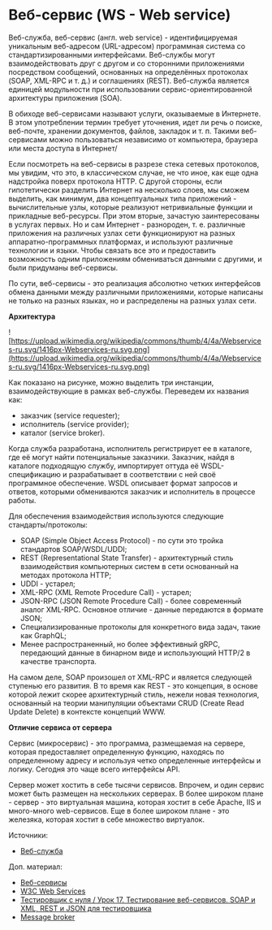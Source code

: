 # Веб-сервис (WS - Web service)

Веб-служба, веб-сервис (англ. web service) - идентифицируемая уникальным веб-адресом (URL-адресом) программная система со стандартизированными интерфейсами. Веб-службы могут взаимодействовать друг с другом и со сторонними приложениями посредством сообщений, основанных на определённых протоколах (SOAP, XML-RPC и т. д.) и соглашениях (REST). Веб-служба является единицей модульности при использовании сервис-ориентированной архитектуры приложения (SOA).

В обиходе веб-сервисами называют услуги, оказываемые в Интернете. В этом употреблении термин требует уточнения, идет ли речь о поиске, веб-почте, хранении документов, файлов, закладок и т. п. Такими веб-сервисами можно пользоваться независимо от компьютера, браузера или места доступа в Интернет/

Если посмотреть на веб-сервисы в разрезе стека сетевых протоколов, мы увидим, что это, в классическом случае, не что иное, как еще одна надстройка поверх протокола HTTP. С другой стороны, если гипотетически разделить Интернет на несколько слоев, мы сможем выделить, как минимум, два концептуальных типа приложений - вычислительные узлы, которые реализуют нетривиальные функции и прикладные веб-ресурсы. При этом вторые, зачастую заинтересованы в услугах первых. Но и сам Интернет - разнороден, т. е. различные приложения на различных узлах сети функционируют на разных аппаратно-программных платформах, и используют различные технологии и языки. Чтобы связать все это и предоставить возможность одним приложениям обмениваться данными с другими, и были придуманы веб-сервисы.

По сути, веб-сервисы - это реализация абсолютно четких интерфейсов обмена данными между различными приложениями, которые написаны не только на разных языках, но и распределены на разных узлах сети.

**Архитектура**

![https://upload.wikimedia.org/wikipedia/commons/thumb/4/4a/Webservices-ru.svg/1416px-Webservices-ru.svg.png](https://upload.wikimedia.org/wikipedia/commons/thumb/4/4a/Webservices-ru.svg/1416px-Webservices-ru.svg.png)

Как показано на рисунке, можно выделить три инстанции, взаимодействующие в рамках веб-службы. Переведем их названия как:

* заказчик (service requester);
* исполнитель (service provider);
* каталог (service broker).

Когда служба разработана, исполнитель регистрирует ее в каталоге, где её могут найти потенциальные заказчики. Заказчик, найдя в каталоге подходящую службу, импортирует оттуда её WSDL-спецификацию и разрабатывает в соответствии с ней своё программное обеспечение. WSDL описывает формат запросов и ответов, которыми обмениваются заказчик и исполнитель в процессе работы.

Для обеспечения взаимодействия используются следующие стандарты/протоколы:

* SOAP (Simple Object Access Protocol) - по сути это тройка стандартов SOAP/WSDL/UDDI;
* REST (Representational State Transfer) - архитектурный стиль взаимодействия компьютерных систем в сети основанный на методах протокола HTTP;
* UDDI - устарел;
* XML-RPC (XML Remote Procedure Call) - устарел;
* JSON-RPC (JSON Remote Procedure Call) - более современный аналог XML-RPC. Основное отличие - данные передаются в формате JSON;
* Специализированные протоколы для конкретного вида задач, такие как GraphQL;
* Менее распространенный, но более эффективный gRPC, передающий данные в бинарном виде и использующий HTTP/2 в качестве транспорта.

На самом деле, SOAP произошел от XML-RPC и является следующей ступенью его развития. В то время как REST - это концепция, в основе которой лежит скорее архитектурный стиль, нежели новая технология, основанный на теории манипуляции объектами CRUD (Create Read Update Delete) в контексте концепций WWW.

**Отличие сервиса от сервера**

Сервис (микросервис) - это программа, размещаемая на сервере, которая предоставляет определенную функцию, находясь по определенному адресу и используя четко определенные интерфейсы и логику. Сегодня это чаще всего интерфейсы API.

Сервер может хостить в себе тысячи сервисов. Впрочем, и один сервис может быть размещен на нескольких серверах. В более широком плане - сервер - это виртуальная машина, которая хостит в себе Apache, IIS и много-много web-сервисов. Еще в более широком плане - это железяка, которая хостит в себе множество виртуалок.

Источники:

* [Веб-служба](https://ru.wikipedia.org/wiki/%D0%92%D0%B5%D0%B1-%D1%81%D0%BB%D1%83%D0%B6%D0%B1%D0%B0)

Доп. материал:

* [Веб-сервисы](https://gist.github.com/vchernogorov/81da656048875132d6963304d449f770)
* [W3C Web Services](http://www.w3.org/2002/ws/)
* [Тестировщик с нуля / Урок 17. Тестирование веб-сервисов. SOAP и XML, REST и JSON для тестировщика](https://www.youtube.com/watch?v=\_cfmDnIIQTU)
* [Message broker](https://en.wikipedia.org/wiki/Message\_broker)
